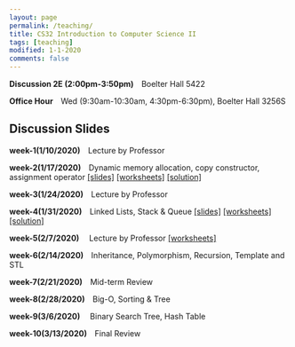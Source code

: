 ```yaml
---
layout: page
permalink: /teaching/
title: CS32 Introduction to Computer Science II  
tags: [teaching]
modified: 1-1-2020
comments: false
---
```


**Discussion 2E (2:00pm-3:50pm)** Boelter Hall 5422

**Office Hour** Wed (9:30am-10:30am, 4:30pm-6:30pm), Boelter Hall 3256S



## Discussion Slides

**week-1(1/10/2020)** Lecture by Professor 
<br>

**week-2(1/17/2020)** Dynamic memory allocation, copy constructor, assignment operator <a href="{{ site.url }}/files/w2.pdf" target="_blank">[slides]</a> <a href="{{ site.url }}/files/w2-ws.pdf" target="_blank">[worksheets]</a> <a href="{{ site.url }}/files/w2-ws-sol.pdf" target="_blank">[solution]</a>
<br>

**week-3(1/24/2020)** Lecture by Professor
<br>

**week-4(1/31/2020)** Linked Lists, Stack & Queue <a href="{{ site.url }}/files/w4.pdf" target="_blank">[slides]</a> <a href="{{ site.url }}/files/w4-ws.pdf" target="_blank">[worksheets]</a> <a href="{{ site.url }}/files/w4-ws-sol.pdf" target="_blank">[solution]</a>
<br>

**week-5(2/7/2020)**  Lecture by Professor <a href="{{ site.url }}/files/w5-ws.pdf" target="_blank">[worksheets]</a> 
<br>

**week-6(2/14/2020)** Inheritance, Polymorphism, Recursion, Template and STL
<br>

**week-7(2/21/2020)** Mid-term Review
<br>

**week-8(2/28/2020)** Big-O, Sorting & Tree
<br>

**week-9(3/6/2020)**  Binary Search Tree, Hash Table
<br>

**week-10(3/13/2020)** Final Review
<br>
